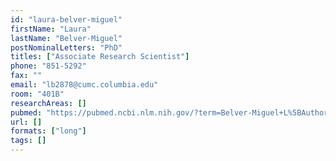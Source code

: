 ```yaml
---
id: "laura-belver-miguel"
firstName: "Laura"
lastName: "Belver-Miguel"
postNominalLetters: "PhD"
titles: ["Associate Research Scientist"]
phone: "851-5292"
fax: ""
email: "lb2878@cumc.columbia.edu"
room: "401B"
researchAreas: []
pubmed: "https://pubmed.ncbi.nlm.nih.gov/?term=Belver-Miguel+L%5BAuthor%5D"
url: []
formats: ["long"]
tags: []
---
```

